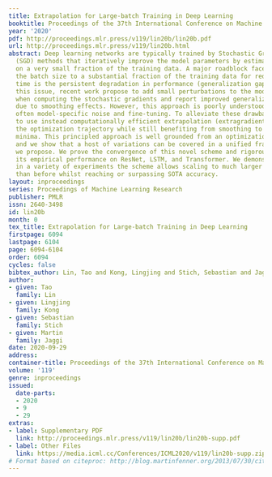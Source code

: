 ```yaml
---
title: Extrapolation for Large-batch Training in Deep Learning
booktitle: Proceedings of the 37th International Conference on Machine Learning
year: '2020'
pdf: http://proceedings.mlr.press/v119/lin20b/lin20b.pdf
url: http://proceedings.mlr.press/v119/lin20b.html
abstract: Deep learning networks are typically trained by Stochastic Gradient Descent
  (SGD) methods that iteratively improve the model parameters by estimating a gradient
  on a very small fraction of the training data. A major roadblock faced when increasing
  the batch size to a substantial fraction of the training data for reducing training
  time is the persistent degradation in performance (generalization gap). To address
  this issue, recent work propose to add small perturbations to the model parameters
  when computing the stochastic gradients and report improved generalization performance
  due to smoothing effects. However, this approach is poorly understood; it requires
  often model-specific noise and fine-tuning. To alleviate these drawbacks, we propose
  to use instead computationally efficient extrapolation (extragradient) to stabilize
  the optimization trajectory while still benefiting from smoothing to avoid sharp
  minima. This principled approach is well grounded from an optimization perspective
  and we show that a host of variations can be covered in a unified framework that
  we propose. We prove the convergence of this novel scheme and rigorously evaluate
  its empirical performance on ResNet, LSTM, and Transformer. We demonstrate that
  in a variety of experiments the scheme allows scaling to much larger batch sizes
  than before whilst reaching or surpassing SOTA accuracy.
layout: inproceedings
series: Proceedings of Machine Learning Research
publisher: PMLR
issn: 2640-3498
id: lin20b
month: 0
tex_title: Extrapolation for Large-batch Training in Deep Learning
firstpage: 6094
lastpage: 6104
page: 6094-6104
order: 6094
cycles: false
bibtex_author: Lin, Tao and Kong, Lingjing and Stich, Sebastian and Jaggi, Martin
author:
- given: Tao
  family: Lin
- given: Lingjing
  family: Kong
- given: Sebastian
  family: Stich
- given: Martin
  family: Jaggi
date: 2020-09-29
address: 
container-title: Proceedings of the 37th International Conference on Machine Learning
volume: '119'
genre: inproceedings
issued:
  date-parts:
  - 2020
  - 9
  - 29
extras:
- label: Supplementary PDF
  link: http://proceedings.mlr.press/v119/lin20b/lin20b-supp.pdf
- label: Other Files
  link: https://media.icml.cc/Conferences/ICML2020/v119/lin20b-supp.zip
# Format based on citeproc: http://blog.martinfenner.org/2013/07/30/citeproc-yaml-for-bibliographies/
---
```

